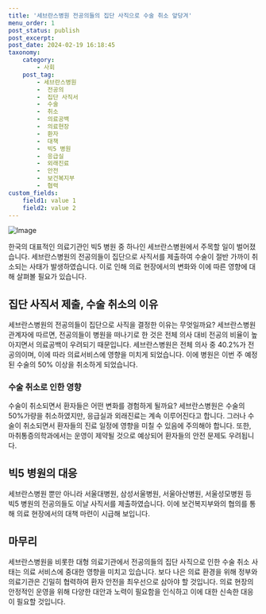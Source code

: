 ```yaml
---
title: '세브란스병원 전공의들의 집단 사직으로 수술 취소 앞당겨'
menu_order: 1
post_status: publish
post_excerpt: 
post_date: 2024-02-19 16:18:45
taxonomy:
    category:
        - 사회
    post_tag:
        - 세브란스병원
        -  전공의
        -  집단 사직서
        -  수술
        -  취소
        -  의료공백
        -  의료현장
        -  환자
        -  대책
        -  빅5 병원
        -  응급실
        -  외래진료
        -  안전
        -  보건복지부
        -  협력
custom_fields:
    field1: value 1
    field2: value 2
---
```


![Image](https://imgnews.pstatic.net/image/081/2024/02/19/0003431287_001_20240219133401242.jpg?type=w647)

한국의 대표적인 의료기관인 빅5 병원 중 하나인 세브란스병원에서 주목할 일이 벌어졌습니다. 세브란스병원의 전공의들이 집단으로 사직서를 제출하여 수술이 절반 가까이 취소되는 사태가 발생하였습니다. 이로 인해 의료 현장에서의 변화와 이에 따른 영향에 대해 살펴볼 필요가 있습니다.
## 집단 사직서 제출, 수술 취소의 이유
세브란스병원의 전공의들이 집단으로 사직을 결정한 이유는 무엇일까요? 세브란스병원 관계자에 따르면, 전공의들이 병원을 떠나기로 한 것은 전체 의사 대비 전공의 비율이 높아지면서 의료공백이 우려되기 때문입니다. 세브란스병원은 전체 의사 중 40.2%가 전공의이며, 이에 따라 의료서비스에 영향을 미치게 되었습니다. 이에 병원은 이번 주 예정된 수술의 50% 이상을 취소하게 되었습니다.
### 수술 취소로 인한 영향
수술이 취소되면서 환자들은 어떤 변화를 경험하게 될까요? 세브란스병원은 수술의 50%가량을 취소하였지만, 응급실과 외래진료는 계속 이루어진다고 합니다. 그러나 수술이 취소되면서 환자들의 진료 일정에 영향을 미칠 수 있음에 주의해야 합니다. 또한, 마취통증의학과에서는 운영이 제약될 것으로 예상되어 환자들의 안전 문제도 우려됩니다.
## 빅5 병원의 대응
세브란스병원 뿐만 아니라 서울대병원, 삼성서울병원, 서울아산병원, 서울성모병원 등 빅5 병원의 전공의들도 이날 사직서를 제출하였습니다. 이에 보건복지부와의 협의를 통해 의료 현장에서의 대책 마련이 시급해 보입니다.
## 마무리
세브란스병원을 비롯한 대형 의료기관에서 전공의들의 집단 사직으로 인한 수술 취소 사태는 의료 서비스에 중대한 영향을 미치고 있습니다. 보다 나은 의료 환경을 위해 정부와 의료기관은 긴밀히 협력하여 환자 안전을 최우선으로 삼아야 할 것입니다. 의료 현장의 안정적인 운영을 위해 다양한 대안과 노력이 필요함을 인식하고 이에 대한 신속한 대응이 필요할 것입니다.
